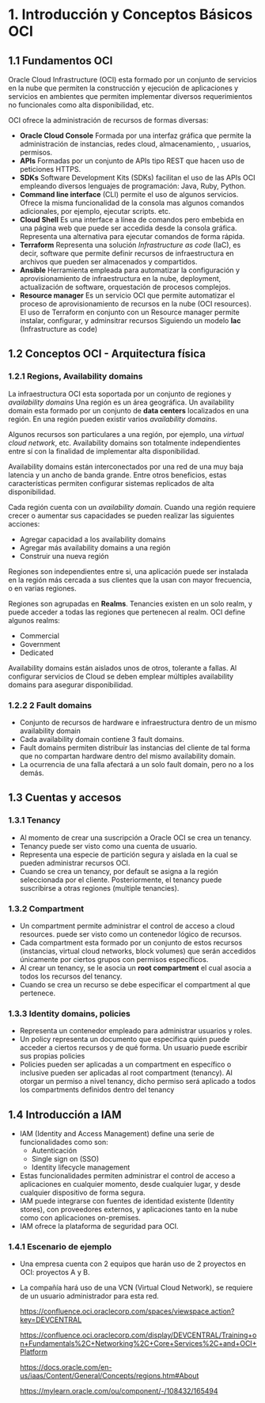 # 1. Introducción y Conceptos Básicos OCI

## 1.1 Fundamentos OCI

Oracle Cloud Infrastructure (OCI) esta formado por un conjunto de servicios en
la nube que permiten la construcción y ejecución de aplicaciones y servicios
en ambientes que permiten implementar diversos requerimientos no funcionales como
alta disponibilidad, etc.

OCI ofrece la administración de recursos de formas diversas:

* **Oracle Cloud Console** Formada por una interfaz gráfica que permite la
  administración de instancias, redes cloud, almacenamiento, , usuarios, permisos.
* **APIs** Formadas por un conjunto de APIs tipo REST  que hacen uso de peticiones
  HTTPS.
* **SDKs**  Software Development Kits (SDKs) facilitan el uso de las APIs OCI
  empleando diversos lenguajes de programación: Java, Ruby, Python.
* **Command line interface** (CLI) permite el uso de algunos servicios. Ofrece
  la misma funcionalidad de la consola mas algunos comandos adicionales, por
  ejemplo, ejecutar scripts. etc.
* **Cloud Shell** Es una interface a línea de comandos pero embebida en una
   página web que puede ser accedida desde la consola gráfica. Representa una
   alternativa para ejecutar comandos de forma rápida.
* **Terraform** Representa una solución _Infrastructure as code_ (IaC), es decir,
  software  que permite definir recursos de infraestructura en archivos  que
  pueden ser almacenados y compartidos.
* **Ansible** Herramienta empleada para automatizar la configuración y aprovisionamiento
  de infraestructura en la nube, deployment, actualización de software, orquestación
  de procesos complejos.
* **Resource manager** Es un servicio OCI que permite automatizar el proceso de
 aprovisionamiento de recursos en la nube (OCI resources). El uso de Terraform en
 conjunto con un Resource manager permite instalar, configurar, y adminsitrar
 recursos Siguiendo un modelo **Iac** (Infrastructure as code)

## 1.2 Conceptos OCI - Arquitectura física

### 1.2.1 Regions, Availability domains

La infraestructura OCI esta soportada por un conjunto de regiones y _availability domains_
Una región es un área geográfica. Un availability domain  esta formado por un conjunto
de **data centers** localizados en una región. En una región pueden existir varios
_availability domains_.

Algunos recursos son particulares a una región, por ejemplo, una _virtual cloud network_,
etc. Availability domains son totalmente independientes entre sí con la finalidad
de implementar alta disponibilidad.

Availability domains están interconectados por una red de una muy baja latencia y un
ancho de banda grande. Entre otros beneficios, estas características permiten
configurar sistemas replicados de alta disponibilidad.

Cada región cuenta con un _availability domain_.  Cuando una región requiere crecer
o aumentar sus capacidades se pueden realizar las siguientes acciones:

* Agregar capacidad  a los availability domains
* Agregar más availability domains a una región
* Construir una nueva región

Regiones son independientes entre si, una aplicación puede ser instalada en la
región más cercada a sus clientes que la usan con mayor frecuencia, o en varias
regiones.

Regiones son agrupadas en **Realms**. Tenancies existen en un solo realm,
y puede acceder a todas las regiones que pertenecen al realm. OCI  define
algunos realms:

* Commercial
* Government
* Dedicated

Availability domains están aislados unos de otros, tolerante a fallas.
Al configurar servicios de Cloud se deben emplear múltiples availability
domains para asegurar disponibilidad.

### 1.2.2 2 Fault domains

* Conjunto de recursos de hardware e infraestructura dentro de un mismo
  availability domain
* Cada availability domain contiene 3 fault domains.
* Fault domains permiten distribuir las instancias del cliente de tal forma
  que no compartan hardware dentro del mismo availability domain.
* La ocurrencia de una falla afectará a un solo fault domain, pero no a los
  demás.  

## 1.3 Cuentas y accesos

### 1.3.1 Tenancy

* Al momento de crear una suscripción a Oracle OCI se crea un tenancy.
* Tenancy puede ser visto como una cuenta de usuario.
* Representa una especie de partición segura y aislada en la cual se pueden
  administrar recursos OCI.
* Cuando se crea un tenancy, por default se asigna a la región seleccionada por
  el cliente. Posteriormente, el tenancy puede suscribirse a otras regiones
  (multiple tenancies).

### 1.3.2 Compartment

* Un compartment permite administrar el control de acceso a cloud resources.
  puede ser visto como un contenedor lógico de recursos.
* Cada compartment esta formado por un conjunto de estos recursos (instancias,
  virtual cloud networks, block volumes) que serán accedidos únicamente por
  ciertos grupos con permisos específicos.
* Al crear un tenancy, se le asocia un **root compartment** el cual asocia
  a todos los recursos del tenancy.
* Cuando se crea un recurso se debe especificar el compartment al que pertenece.

### 1.3.3 Identity domains, policies

* Representa un contenedor empleado para administrar usuarios y roles.
* Un policy representa un documento que especifica quién puede acceder a
  ciertos recursos y de qué forma. Un usuario puede escribir sus propias policies
* Policies pueden ser aplicadas a un compartment en específico  o inclusive
  pueden ser aplicadas al root compartment (tenancy). Al otorgar un permiso
  a nivel tenancy, dicho permiso será aplicado a todos los compartments definidos
  dentro del tenancy

## 1.4 Introducción a IAM

* IAM (Identity and Access Management) define una serie de funcionalidades como
  son:
  * Autenticación
  * Single sign on (SSO)
  * Identity lifecycle management
* Estas funcionalidades permiten administrar el control de acceso a aplicaciones
  en cualquier momento, desde cualquier lugar, y desde cualquier dispositivo de
  forma segura.
* IAM puede integrarse con fuentes de identidad existente (Identity stores),
  con proveedores externos, y aplicaciones tanto en la nube como con aplicaciones
  on-premises.
* IAM ofrece la plataforma de seguridad para OCI.

### 1.4.1  Escenario de ejemplo

* Una empresa cuenta con 2 equipos que harán uso de 2 proyectos en OCI: proyectos
  A y B.
* La compañía hará uso de una VCN (Virtual Cloud Network), se requiere de un
  usuario administrador para esta red.

  https://confluence.oci.oraclecorp.com/spaces/viewspace.action?key=DEVCENTRAL
  
  https://confluence.oci.oraclecorp.com/display/DEVCENTRAL/Training+on+Fundamentals%2C+Networking%2C+Core+Services%2C+and+OCI+Platform

  https://docs.oracle.com/en-us/iaas/Content/General/Concepts/regions.htm#About

  https://mylearn.oracle.com/ou/component/-/108432/165494